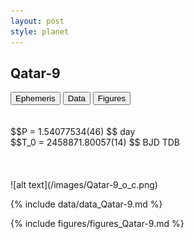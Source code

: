 ```yaml
---
layout: post
style: planet
---
```

<script src="../js/planets.js"></script>

## Qatar-9

<!-- Tab links -->
<div class="tab">
<button class="tablinks" onclick="openCity(event, 'Ephemeris')">Ephemeris</button>
<button class="tablinks" onclick="openCity(event, 'Data')">Data</button>
<button class="tablinks" onclick="openCity(event, 'Figures')">Figures</button>
</div>

<!-- Tab content -->
<div id="Ephemeris" class="tabcontent" markdown="1">
<br/><br/>
$$P = 1.54077534(46) $$ day <br/>
$$T_0 = 2458871.80057(14) $$ BJD TDB
<br/><br/>
<br/><br/>
![alt text](/images/Qatar-9_o_c.png)
</div>


<div id="Data" class="tabcontent" markdown="1">

{% include data/data_Qatar-9.md %}

</div>

<div id="Figures" class="tabcontent" markdown="1">
{% include figures/figures_Qatar-9.md %}
</div>


<script src="../js/tabs.js"></script>


